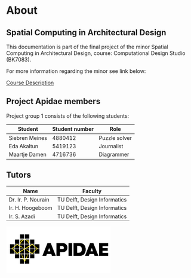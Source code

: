 # About
## Spatial Computing in Architectural Design
This documentation is part of the final project of the minor Spatial Computing in Architectural Design, course: Computational Design Studio (BK7083). 

For more information regarding the minor see link below:

[Course Description](https://www.tudelft.nl/bk/studeren/minoren-en-keuzevakken/spatial-computing-in-architectural-design/)

## Project Apidae members
Project group 1 consists of the following students:

Student | Student number  | Role
---------|----------|---------
 Siebren Meines | 4880412 | Puzzle solver
 Eda Akaltun  | 5419123 | Journalist 
 Maartje Damen  | 4716736 | Diagrammer 

## Tutors

Name | Faculty
---------|----------
 Dr. Ir. P. Nourain | TU Delft, Design Informatics
 Ir. H. Hoogeboom | TU Delft, Design Informatics
 Ir. S. Azadi | TU Delft, Design Informatics 


 <img src="../img/logo/apidae_black.png" alt="collective" style="width:280px;"> 
